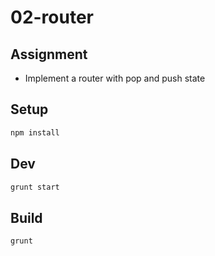 # 02-router

## Assignment

* Implement a router with pop and push state

## Setup

```bash
npm install
```

## Dev

```bash
grunt start
```

## Build

```bash
grunt
```
